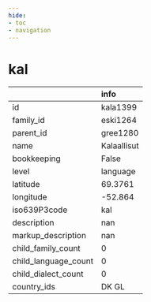 ```yaml
---
hide:
- toc
- navigation
---
```

# kal
|                      | info        |
|:---------------------|:------------|
| id                   | kala1399    |
| family_id            | eski1264    |
| parent_id            | gree1280    |
| name                 | Kalaallisut |
| bookkeeping          | False       |
| level                | language    |
| latitude             | 69.3761     |
| longitude            | -52.864     |
| iso639P3code         | kal         |
| description          | nan         |
| markup_description   | nan         |
| child_family_count   | 0           |
| child_language_count | 0           |
| child_dialect_count  | 0           |
| country_ids          | DK GL       |